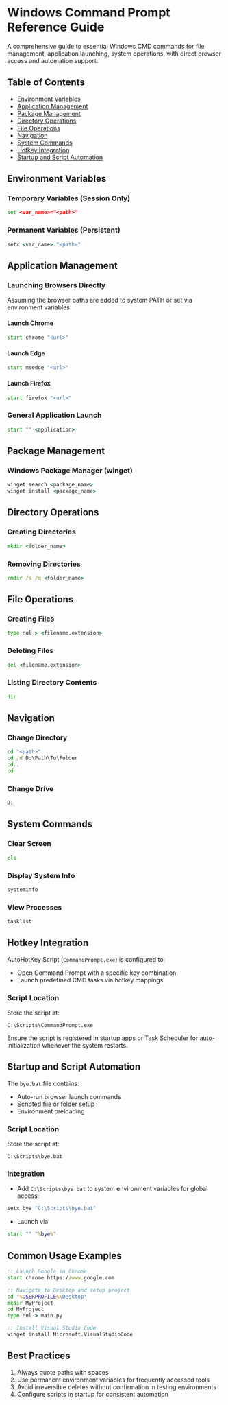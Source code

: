 # Windows Command Prompt Reference Guide

A comprehensive guide to essential Windows CMD commands for file management, application launching, system operations, with direct browser access and automation support.

## Table of Contents

* [Environment Variables](#environment-variables)
* [Application Management](#application-management)
* [Package Management](#package-management)
* [Directory Operations](#directory-operations)
* [File Operations](#file-operations)
* [Navigation](#navigation)
* [System Commands](#system-commands)
* [Hotkey Integration](#hotkey-integration)
* [Startup and Script Automation](#startup-and-script-automation)

## Environment Variables

### Temporary Variables (Session Only)

```cmd
set <var_name>="<path>"
```

### Permanent Variables (Persistent)

```cmd
setx <var_name> "<path>"
```

## Application Management

### Launching Browsers Directly

Assuming the browser paths are added to system PATH or set via environment variables:

#### Launch Chrome

```cmd
start chrome "<url>"
```

#### Launch Edge

```cmd
start msedge "<url>"
```

#### Launch Firefox

```cmd
start firefox "<url>"
```

### General Application Launch

```cmd
start "" <application>
```

## Package Management

### Windows Package Manager (winget)

```cmd
winget search <package_name>
winget install <package_name>
```

## Directory Operations

### Creating Directories

```cmd
mkdir <folder_name>
```

### Removing Directories

```cmd
rmdir /s /q <folder_name>
```

## File Operations

### Creating Files

```cmd
type nul > <filename.extension>
```

### Deleting Files

```cmd
del <filename.extension>
```

### Listing Directory Contents

```cmd
dir
```

## Navigation

### Change Directory

```cmd
cd "<path>"
cd /d D:\Path\To\Folder
cd..
cd
```

### Change Drive

```cmd
D:
```

## System Commands

### Clear Screen

```cmd
cls
```

### Display System Info

```cmd
systeminfo
```

### View Processes

```cmd
tasklist
```

## Hotkey Integration

AutoHotKey Script (`CommandPrompt.exe`) is configured to:

* Open Command Prompt with a specific key combination
* Launch predefined CMD tasks via hotkey mappings

### Script Location

Store the script at:

```plaintext
C:\Scripts\CommandPrompt.exe
```

Ensure the script is registered in startup apps or Task Scheduler for auto-initialization whenever the system restarts.

## Startup and Script Automation

The `bye.bat` file contains:

* Auto-run browser launch commands
* Scripted file or folder setup
* Environment preloading

### Script Location

Store the script at:

```plaintext
C:\Scripts\bye.bat
```

### Integration

* Add `C:\Scripts\bye.bat` to system environment variables for global access:

```cmd
setx bye "C:\Scripts\bye.bat"
```

* Launch via:

```cmd
start "" "%bye%"
```

## Common Usage Examples

```cmd
:: Launch Google in Chrome
start chrome https://www.google.com

:: Navigate to Desktop and setup project
cd "%USERPROFILE%\Desktop"
mkdir MyProject
cd MyProject
type nul > main.py

:: Install Visual Studio Code
winget install Microsoft.VisualStudioCode
```

## Best Practices

1. Always quote paths with spaces
2. Use permanent environment variables for frequently accessed tools
3. Avoid irreversible deletes without confirmation in testing environments
4. Configure scripts in startup for consistent automation
